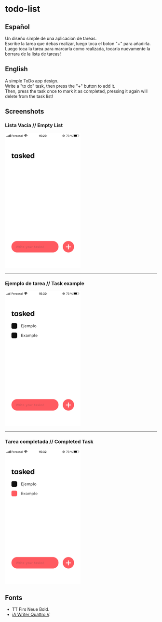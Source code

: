 # todo-list

## Español

Un diseño simple de una aplicacion de tareas.  
Escribe la tarea que debas realizar, luego toca el boton "+" para añadirla.  
Luego toca la tarea para marcarla como realizada, tocarla nuevamente la borrara de la lista de tareas!

## English

A simple ToDo app design.  
Write a "to do" task, then press the "+" button to add it.  
Then, press the task once to mark it as completed, pressing it again will delete from the task list!

## Screenshots

### Lista Vacia // Empty List

<kbd>
<img src="./screenshotImages/image0.png" width="250" >
</kbd>

---

### Ejemplo de tarea // Task example

<kbd>
<img src="./screenshotImages/image1.png" width="250" >
</kbd>
  
---

### Tarea completada // Completed Task

<kbd>
<img src="./screenshotImages/image2.png" width="250" >
</kbd>
  
## Fonts

- TT Firs Neue Bold.
- [iA Writer Quattro V](https://github.com/iaolo/iA-Fonts/tree/master/iA%20Writer%20Quattro).
